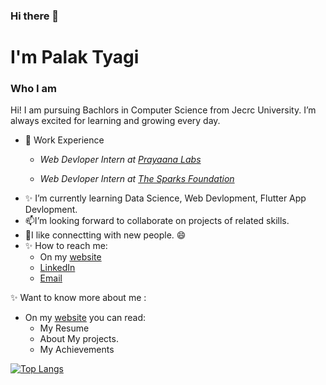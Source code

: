 ### Hi there 👋

<!--
**palaktyagi/palaktyagi** is a ✨ _special_ ✨ repository because its `README.md` (this file) appears on your GitHub profile.-->

# I'm Palak Tyagi
### Who I am
Hi! I am pursuing Bachlors in Computer Science from Jecrc University. I’m always excited for learning and growing every day.

- 🔭 Work Experience 
     - <p><em> Web Devloper Intern at <a href="http://prayaana.org/" target="_blank">Prayaana Labs</a></em></p>
     - <p><em> Web Devloper Intern at <a href="https://www.thesparksfoundationsingapore.org/" target="_blank">The Sparks Foundation</a></em></p>
- ✨ I’m currently learning Data Science, Web Devlopment, Flutter App Devlopment.
- 📫I’m looking forward to collaborate on projects of related skills.
- 👯I like connectting with new people. 😄
- ✨ How to reach me:
    -  On my [website](https://palaktyagi.github.io/)
    -  [LinkedIn](https://www.linkedin.com/in/palak-tyagi-0722691a1/)
    -  [Email](tyagipalak121@gmail.com)
         
✨ Want to know more about me :
  - On my [website](https://palaktyagi.github.io/) you can read:
     - My Resume
     - About My projects.
     - My Achievements

[![Top Langs](https://github-readme-stats.vercel.app/api/top-langs/?username=palaktyagi)](https://github.com/palaktyagi/github-readme-stats)
